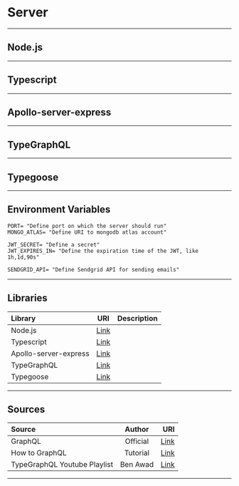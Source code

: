 # Server

<hr/>

## Node.js

<hr/>

## Typescript

<hr/>

## Apollo-server-express

<hr/>

## TypeGraphQL

<hr/>

## Typegoose

<hr/>

## Environment Variables

```
PORT= "Define port on which the server should run"
MONGO_ATLAS= "Define URI to mongodb atlas account"

JWT_SECRET= "Define a secret"
JWT_EXPIRES_IN= "Define the expiration time of the JWT, like 1h,1d,90s"

SENDGRID_API= "Define Sendgrid API for sending emails"
```

<hr/>

## Libraries

| Library               |                                     URI                                      | Description |
| :-------------------- | :--------------------------------------------------------------------------: | :---------- |
| Node.js               |                        [Link](https://nodejs.org/en/)                        |             |
| Typescript            |                   [Link](https://www.typescriptlang.org/)                    |             |
| Apollo-server-express | [Link](https://www.apollographql.com/docs/apollo-server/v1/servers/express/) |             |
| TypeGraphQL           |                       [Link](https://typegraphql.com/)                       |             |
| Typegoose             |                [Link](https://typegoose.github.io/typegoose/)                |             |

<hr/>

## Sources

| Source                       |  Author  |                                                                          URI |
| :--------------------------- | :------: | ---------------------------------------------------------------------------: |
| GraphQL                      | Official |                                                 [Link](https://graphql.org/) |
| How to GraphQL               | Tutorial |                                        [Link](https://www.howtographql.com/) |
| TypeGraphQL Youtube Playlist | Ben Awad | [Link](https://michaelstromer.nyc/books/strongly-typed-next-js/introduction) |

<hr/>
